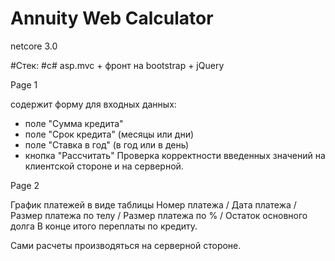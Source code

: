 # Annuity Web Calculator 

netcore 3.0

#Стек:
#c# asp.mvc + фронт на bootstrap + jQuery
 
Page 1 

содержит форму для входных данных:
- поле "Сумма кредита"
- поле "Срок кредита" (месяцы или дни)
- поле "Ставка в год" (в год или в день)
- кнопка "Рассчитать"
Проверка корректности введенных значений на клиентской стороне и на серверной.


Page 2

График платежей в виде таблицы
Номер платежа / Дата платежа / Размер платежа по телу / Размер платежа по % / Остаток основного долга
В конце итого переплаты по кредиту.

Сами расчеты производяться на серверной стороне.
